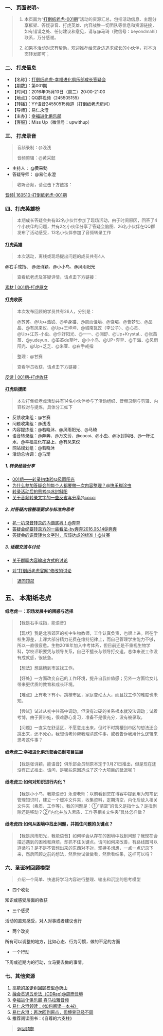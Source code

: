 

### 一、 页面说明~
> 1. 本页面为“[打倒纸老虎-001期](http://book.upwith.me/u/zhilaohu/Zhilaohu/001_zlh/001_collection.html)”活动的资源汇总，包括活动信息、主题分享框架、答疑录音、打虎英雄、内容战胜一切团队等信息和资源链接，如有错误之处、任何建议和意见，请与@马琦（微信号：beyondmahi）联系，万分感谢。
> 
> 2. 如果本活动对您有帮助，欢迎推荐给您身边追求成长的小伙伴，将本页面转发即可；


### 二、 打虎信息

- 【名称】：[打倒纸老虎-幸福进化俱乐部成长答疑会](http://book.upwith.me/u/zhilaohu/Zhilaohu/)
- 【期数】：第001期
- 【时间】：2016年05月10日（周二）20:00-21:00
- 【地点】：QQ群视频（245505155）
- 【转播】：YY语音24550515频道（打倒纸老虎房间）
- 【导师】：易仁永澄
- 【主办】：[幸福进化俱乐部](http://upwith.me)
- 【客服】：Miss Up（微信号：upwithup）


### 三、  打虎录音

> 音频录制：@浅浅
> 
> 音频剪辑：@黄采懿

- 主持人： @黄采懿
- 答疑导师： @易仁永澄

> 收听音频，请点击下方链接：

[音频| 160510-打倒纸老虎-001期](http://www.ximalaya.com/12605301/sound/16086926)



### 四、打虎英雄榜

> 本期成长答疑会共有82名小伙伴参加了现场活动，由于时间原因，回答了4个小伙伴的问题，共有2名小伙伴分享了答疑会脑图、26名小伙伴在QQ群发布了活动感受，13名小伙伴参加了音频转录工作

#### 打虎英雄
> 本次活动，离线或现场提出问题的成员共有4人

@右手戒指、 @张诗颖、@小小鸟、@风雨阳光

> 查看纸老虎及答疑详情，请点击下方链接：


[素材 | 001期-打虎原文](http://book.upwith.me/u/zhilaohu/Zhilaohu/001_zlh/001_material.html)

#### 打虎收获
> 本次发布回顾的学员共有26人，分别是：
> 
> @苏苏、@Up+浩锐、@单身猫、@周而佳境、@骁珺、@曹梦思、@晶晶、@有凤来仪、@Up+王坤坤、@城南瓦匠（李公子）、@心灵、@Up+江苏-小虫、@你好阳光、@一一、@闻舒、@Up+Krystal.、@张苗苗、@yudeyun、@荃荃de草叶、@小小鸟、@UP+奔奔、@于海、@风雨阳光、@Up+芝芝、@米亚、@右手戒指

> 
> 整理：@甘赛

> 查看学员收获，请点击下方链接：

 [反馈 | 001期-打虎收获](http://book.upwith.me/u/zhilaohu/Zhilaohu/001_zlh/001_gain.html)


#### 打虎后援团

>本次打倒纸老虎活动共有14名小伙伴参与了活动组织、音频录制与剪辑、内容校对与提炼，具体分工如下

- 反馈收集组：@甘赛
- 问题收集组：@浅浅
- 内容提炼组：@若晓沐、@风雨阳光、@马琦
- 语音转录组：@奔奔、@万文芳、@cocoi、@小虫、@冰封斜阳、@一杯江水、@幸福进化在路上、@有凤来仪
- 网站规划组：@若晓沐
- 活动总协调：@马琦

##### 1.  转录经验分享

- [001期——转录初体验@风雨阳光](http://www.jianshu.com/p/784c9b365385)
- [为什么参加答疑会的每个人都要做一次内容整理？@快乐糊涂虫](http://www.jianshu.com/p/9f319379116c)
- [转录活动后的思考@冰封斜阳](http://www.jianshu.com/p/e7ce2363d494)
- [关于音频转录文字的一些反省与分享@cocoi](http://www.jianshu.com/p/a9a04fbbfa74)

##### 2. 对答疑内容整理要求与标准的思考
- [扒一扒录音转录的内涵底裤！@奔奔](http://www.jianshu.com/p/f089ba148dd2)
- [答疑会纪要转录方的一些看法-by奔奔2016.05.14@奔奔](http://www.jianshu.com/p/bf5ca4cc0b33)
- [答疑会的语音转为文字时，应该达成的标准！@甘赛](http://www.jianshu.com/p/897c3d31d62b)

##### 3. 话题交流与讨论

- [关于群聊内容输出方式的讨论](http://www.jianshu.com/p/8382d078bceb)

- [对“打倒纸老虎官网”修改的讨论](http://www.jianshu.com/p/3c5198f89b37)




> [返回顶部](http://book.upwith.me/u/zhilaohu/Zhilaohu/001_zlh/001_collection.html)


## 五、 本期纸老虎


#### 纸老虎一：职场发展中的困惑与选择

> 【我是右手戒指，能语音】
> 
> 【现状】我是北京郊区的初中生物教师，工作认真负责，也很上进。所在学校生源差，上课大部分精力花费在维持纪律上，而自己管理学生能力不够，所以一直很疲惫。生物2018年加入中考体系，但目前还是不重视生物学科，学校评职要凭与领导关系，自己不擅长与领导打交道。总体来说工作没有成就感，很疲惫。
> 
> 【想法】想跳槽到市区找工作。
> 
> 【好处】一方面改变自己的工作环境，提升自我价值感；另外一方面给女儿带来更优质的教育和成长环境。
> 
> 【难点】上有老下有小，跳槽市区，家庭变动太大，而且找工作的难度也未知。
> 
> 【尝试】试过从初中往高中调动，但没有过硬的关系根本就没法调动；试着考博，由于要带娃，很难静心复习，准备不是很充分，没有被录取。
> 
> 【问题】一直呆在舒适区，不愿意走出来，但时不时跳槽到市区的想法还会跳出来，还不死心。我想请老师帮我理清这件事，或者告诉我用什么逻辑来思考这件事？


#### 纸老虎二:幸福进化俱乐部会员制项目进展

> 【我是张诗颖，能语音】俱乐部会员制原本定于3月21日推出，但是现在还没有正式推出。请问，是哪些原因造成了这个大项目的延迟呢？


#### 纸老虎三:如何对知识进行内化？

> 【我是小小鸟，我能语音】永澄老师：以前看到您在博客中提到用为知笔记管理知识时，建立一个缓冲文件夹，收集资料，定期清空，内化后放入相关文件夹（素质、工作等）。我的问题是：①“清空”的含义是指什么？是指删除还是移动？②“内化并放入素质、工作等相关文件夹”具体怎样做？


#### 纸老虎四:如何从困境中找出问题，并抓住问题的关键点？

> 【我是风雨阳光，我能语音】如何学会从存在的困境中找到问题？我现在会描述遇到的困难和麻烦，却抓不住关键点。请问如何来改善，有路线图可以遵循吗？是不是不管想出来的东西对不对，坚持多想想，一点一点记录下来，然后回顾之前的想法，然后尝试做做看，然后看结果，这样可以吗？


### 六、圣诞树回顾模型

> 介绍一个简单、快速将学习内容进行整理、输出和沉淀的思考模型

- 四个收获

 知识或感受层面的收获
 
- 三个感受

活动的直观感受，对人对事或者建议也行

- 两个改变

所有可以调整的地方，比如心态、行为习惯，做的不足的方面

- 一个行动

下周或近期内的行动，立马要去做的事情。


### 七、其他资源

1. [高能的圣诞树回顾模型@药山](http://www.jianshu.com/p/012ab6a0e068)
2. [融会贯通五步法（CDRap)@周而佳境](http://www.jianshu.com/p/d54ecc913217)
3. [幸福进化俱乐部 喜马拉雅音频](http://www.ximalaya.com/zhubo/12605301/)
4. [易仁永澄领读：《如何阅读一本书》](http://htrab.com)
5. [易仁永澄：再次回到原点，但境界已经不同](http://blog.hiddenwangcc.com/archives/2647)
6. 推荐阅读图书：《自尊的六支柱》



> [返回顶部](http://book.upwith.me/u/zhilaohu/Zhilaohu/001_zlh/001_collection.html)

